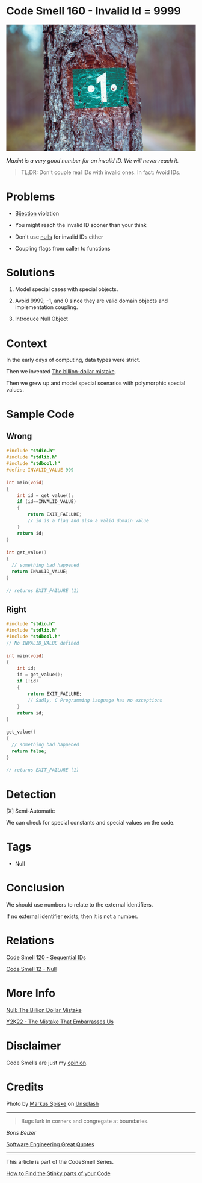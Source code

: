 # Code Smell 160 - Invalid Id = 9999

![Code Smell 160 - Invalid Id = 9999](Code%20Smell%20160%20-%20Invalid%20Id%20=%209999.jpg)

*Maxint is a very good number for an invalid ID. We will never reach it.*

> TL;DR: Don't couple real IDs with invalid ones. In fact: Avoid IDs.

# Problems

- [Bijection](https://github.com/mcsee/Software-Design-Articles/tree/main/Articles/Theory/The%20One%20and%20Only%20Software%20Design%20Principle/readme.md) violation

- You might reach the invalid ID sooner than your think

- Don't use [nulls](https://github.com/mcsee/Software-Design-Articles/tree/main/Articles/Theory/Null%20-%20The%20Billion%20Dollar%20Mistake/readme.md) for invalid IDs either

- Coupling flags from caller to functions

# Solutions

1.  Model special cases with special objects.

2. Avoid 9999, -1, and 0 since they are valid domain objects and implementation coupling.

3. Introduce Null Object

# Context

In the early days of computing, data types were strict. 

Then we invented [The billion-dollar mistake](https://github.com/mcsee/Software-Design-Articles/tree/main/Articles/Theory/Null%20-%20The%20Billion%20Dollar%20Mistake/readme.md).

Then we grew up and model special scenarios with polymorphic special values.

# Sample Code

## Wrong

[Gist Url]: # (https://gist.github.com/mcsee/342599869ca032390b55d4cc76c49548)
```c
#include "stdio.h"
#include "stdlib.h"
#include "stdbool.h"
#define INVALID_VALUE 999

int main(void)
{    
    int id = get_value();
    if (id==INVALID_VALUE)
    { 
        return EXIT_FAILURE;  
        // id is a flag and also a valid domain value        
    }
    return id;
}

int get_value() 
{
  // something bad happened
  return INVALID_VALUE;
}

// returns EXIT_FAILURE (1)
```

## Right

[Gist Url]: # (https://gist.github.com/mcsee/40fb4a5238c9d6fbf5ad0f0aefa7fd07)
```c
#include "stdio.h"
#include "stdlib.h"
#include "stdbool.h"
// No INVALID_VALUE defined

int main(void)
{    
    int id;
    id = get_value();
    if (!id) 
    { 
        return EXIT_FAILURE;
        // Sadly, C Programming Language has no exceptions
    }  
    return id;
}  

get_value() 
{
  // something bad happened
  return false;
}

// returns EXIT_FAILURE (1)
```

# Detection

[X] Semi-Automatic 

We can check for special constants and special values on the code.

# Tags

- Null

# Conclusion

We should use numbers to relate to the external identifiers. 

If no external identifier exists, then it is not a number.

# Relations

[Code Smell 120 - Sequential IDs](https://github.com/mcsee/Software-Design-Articles/tree/main/Articles/Code%20Smells/Code%20Smell%20120%20-%20Sequential%20IDs/readme.md)

[Code Smell 12 - Null](https://github.com/mcsee/Software-Design-Articles/tree/main/Articles/Code%20Smells/Code%20Smell%20%2012%20-%20Null/readme.md)

# More Info

[Null: The Billion Dollar Mistake](https://github.com/mcsee/Software-Design-Articles/tree/main/Articles/Theory/Null%20-%20The%20Billion%20Dollar%20Mistake/readme.md)

[Y2K22 - The Mistake That Embarrasses Us](https://github.com/mcsee/Software-Design-Articles/tree/main/Articles/Quality/Y2K22%20-%20The%20Mistake%20That%20Embarrasses%20Us/readme.md)

# Disclaimer

Code Smells are just my [opinion](https://github.com/mcsee/Software-Design-Articles/tree/main/Articles/Blogging/I%20Wrote%20More%20than%2090%20Articles%20on%202021%20Here%20is%20What%20I%20Learned/readme.md).

# Credits

Photo by [Markus Spiske](https://unsplash.com/@markusspiske) on [Unsplash](https://unsplash.com/s/photos/flag-number)  

* * *

> Bugs lurk in corners and congregate at boundaries.

_Boris Beizer_
 
[Software Engineering Great Quotes](https://github.com/mcsee/Software-Design-Articles/tree/main/Articles/Quotes/Software%20Engineering%20Great%20Quotes/readme.md)

* * *

This article is part of the CodeSmell Series.

[How to Find the Stinky parts of your Code](https://github.com/mcsee/Software-Design-Articles/tree/main/Articles/Code%20Smells/How%20to%20Find%20the%20Stinky%20parts%20of%20your%20Code/readme.md)